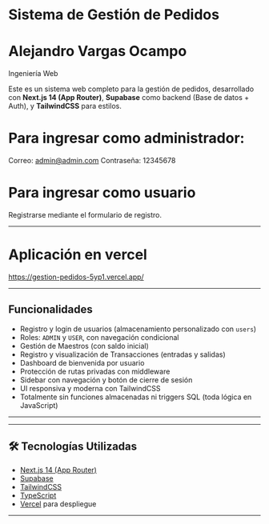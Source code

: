 # Sistema de Gestión de Pedidos

# Alejandro Vargas Ocampo  
Ingeniería Web

Este es un sistema web completo para la gestión de pedidos, desarrollado con **Next.js 14 (App Router)**, **Supabase** como backend (Base de datos + Auth), y **TailwindCSS** para estilos.

# Para ingresar como administrador:  

Correo: admin@admin.com
Contraseña: 12345678

# Para ingresar como usuario

Registrarse mediante el formulario de registro.

---
# Aplicación en vercel

https://gestion-pedidos-5yp1.vercel.app/

---

##  Funcionalidades

-  Registro y login de usuarios (almacenamiento personalizado con `users`)
-  Roles: `ADMIN` y `USER`, con navegación condicional
-  Gestión de Maestros (con saldo inicial)
-  Registro y visualización de Transacciones (entradas y salidas)
-  Dashboard de bienvenida por usuario
-  Protección de rutas privadas con middleware
-  Sidebar con navegación y botón de cierre de sesión
-  UI responsiva y moderna con TailwindCSS
-  Totalmente sin funciones almacenadas ni triggers SQL (toda lógica en JavaScript)

---


---

## 🛠️ Tecnologías Utilizadas

- [Next.js 14 (App Router)](https://nextjs.org/docs)
- [Supabase](https://supabase.com/)
- [TailwindCSS](https://tailwindcss.com/)
- [TypeScript](https://www.typescriptlang.org/)
- [Vercel](https://vercel.com/) para despliegue

---



